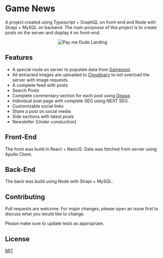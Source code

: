 # Game News

A project created using Typescript + GraphQL on front-end and Node with Strapi + MySQL on backend.
The main porpouse of this project is to create posts on the server and display it on front-end.

<p align="center">
    <img src="https://github.com/gabrielsxp/games-news/edit/master/gif.gif" alt="Pay me Dude Landing"></img> 
</p>

## Features
- A special route on server to populate data from [Gamespot](https://gamespot.com).
- All extracted images are uploaded to [Cloudinary](https://cloudinary) to not overload the server with image requests.
- A complete feed with posts
- Search Posts
- Complete commentary section for each post using [Disqus](https://disqus.com)
- Individual post page with complete SEO using NEXT SEO.
- Customizable social links
- Share a post on social media
- Side sections with latest posts
- Newsletter [Under constuction]

## Front-End
The front was build in React + NextJS. Data was fetched from server using Apollo Client.

## Back-End
The back was build using Node with Strapi + MySQL.

## Contributing
Pull requests are welcome. For major changes, please open an issue first to discuss what you would like to change.

Please make sure to update tests as appropriate.

## License
[MIT](https://choosealicense.com/licenses/mit/)
